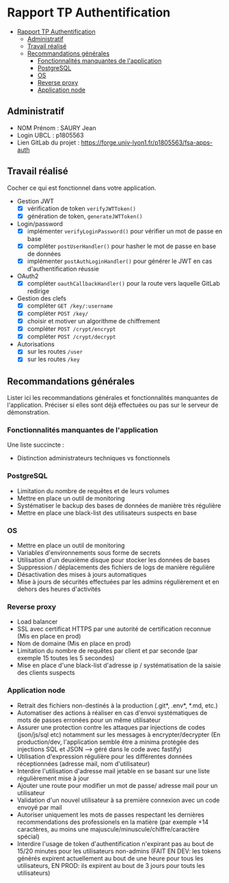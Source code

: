 # Rapport TP Authentification

- [Rapport TP Authentification](#rapport-tp-authentification)
  - [Administratif](#administratif)
  - [Travail réalisé](#travail-réalisé)
  - [Recommandations générales](#recommandations-générales)
    - [Fonctionnalités manquantes de l'application](#fonctionnalités-manquantes-de-lapplication)
    - [PostgreSQL](#postgresql)
    - [OS](#os)
    - [Reverse proxy](#reverse-proxy)
    - [Application node](#application-node)

## Administratif

- NOM Prénom : SAURY Jean
- Login UBCL : p1805563
- Lien GitLab du projet : https://forge.univ-lyon1.fr/p1805563/fsa-apps-auth

## Travail réalisé

Cocher ce qui est fonctionnel dans votre application.

- Gestion JWT
  - [X] vérification de token `verifyJWTToken()`
  - [X] génération de token, `generateJWTToken()`
- Login/password
  - [X] implémenter `verifyLoginPassword()` pour vérifier un mot de passe en base
  - [X] compléter `postUserHandler()` pour hasher le mot de passe en base de données
  - [X] implémenter `postAuthLoginHandler()` pour générer le JWT en cas d'authentification réussie
- OAuth2
  - [X] compléter `oauthCallbackHandler()` pour la route vers laquelle GitLab redirige
- Gestion des clefs
  - [X] compléter `GET /key/:username`
  - [X] compléter `POST /key/`
  - [X] choisir et motiver un algorithme de chiffrement
  - [X] compléter `POST /crypt/encrypt`
  - [X] compléter `POST /crypt/decrypt`
- Autorisations
  - [X] sur les routes `/user`
  - [X] sur les routes `/key`

## Recommandations générales

Lister ici les recommandations générales et fonctionnalités manquantes de l'application.
Préciser si elles sont déjà effectuées ou pas sur le serveur de démonstration.

### Fonctionnalités manquantes de l'application

Une liste succincte :
- Distinction administrateurs techniques vs fonctionnels



### PostgreSQL
- Limitation du nombre de requêtes et de leurs volumes 
- Mettre en place un outil de monitoring
- Systématiser le backup des bases de données de manière très régulière
- Mettre en place une black-list des utilisateurs suspects en base

### OS
- Mettre en place un outil de monitoring
- Variables d'environnements sous forme de secrets
- Utilisation d'un deuxième disque pour stocker les données de bases 
- Suppression / déplacements des fichiers de logs de manière régulière
- Désactivation des mises à jours automatiques
- Mise à jours de sécurités effectuées par les admins régulièrement et en dehors des heures d'activités

### Reverse proxy
- Load balancer
- SSL avec certificat HTTPS par une autorité de certification reconnue (Mis en place en prod)
- Nom de domaine (Mis en place en prod)
- Limitation du nombre de requêtes par client et par seconde (par exemple 15 toutes les 5 secondes)
- Mise en place d'une black-list d'adresse ip / systématisation de la saisie des clients suspects

### Application node
- Retrait des fichiers non-destinés à la production (.git*, .env*, *.md, etc.)
- Automatiser des actions à réaliser en cas d'envoi systématiques de mots de passes erronées pour un même utilisateur 
- Assurer une protection contre les attaques par injections de codes (json/js/sql etc) notamment sur les messages à encrypter/decrypter (En production/dev, l'application semble être a minima protégée des injections SQL et JSON --> géré dans le code avec fastify)
- Utilisation d'expression régulière pour les différentes données réceptionnées (adresse mail, nom d'utilisateur)
- Interdire l'utilisation d'adresse mail jetable en se basant sur une liste régulièrement mise à jour
- Ajouter une route pour modifier un mot de passe/ adresse mail pour un utilisateur
- Validation d'un nouvel utilisateur à sa première connexion avec un code envoyé par mail
- Autoriser uniquement les mots de passes respectant les dernières recommendations des professionels en la matière (par exemple +14 caractères, au moins une majuscule/minuscule/chiffre/caractère spécial)
- Interdire l'usage de token d'authentification n'expirant pas au bout de 15/20 minutes pour les utilisateurs non-admins (FAIT EN DEV: les tokens générés expirent actuellement au bout de une heure pour tous les utilisateurs, EN PROD: ils expirent au bout de 3 jours pour touts les utilisateurs)
